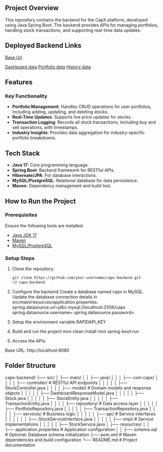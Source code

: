 ## Project Overview

This repository contains the backend for the CapX platform, developed using Java Spring Boot. The backend provides APIs for managing portfolios, handling stock transactions, and supporting real-time data updates.

## Deployed Backend Links

[Base Url](https://backend-capx-production.up.railway.app)

[Dashboard data](https://backend-capx-production.up.railway.app/data/dashboard)
[Portfolio data](https://backend-capx-production.up.railway.app/data/portfolio)
[History data](https://backend-capx-production.up.railway.app/data/history)

## Features

### Key Functionality
- **Portfolio Management**: Handles CRUD operations for user portfolios, including adding, updating, and deleting stocks.
- **Real-Time Updates**: Supports live price updates for stocks.
- **Transaction Logging**: Records all stock transactions, including buy and sell operations, with timestamps.
- **Industry Insights**: Provides data aggregation for industry-specific portfolio breakdowns.

## Tech Stack
- **Java 17**: Core programming language.
- **Spring Boot**: Backend framework for RESTful APIs.
- **Hibernate/JPA**: For database interactions.
- **MySQL/PostgreSQL**: Relational database for data persistence.
- **Maven**: Dependency management and build tool.

## How to Run the Project

### Prerequisites
Ensure the following tools are installed:
- [Java JDK 17](https://www.oracle.com/java/technologies/javase-jdk11-downloads.html)
- [Maven](https://maven.apache.org/)
- [MySQL/PostgreSQL](https://www.mysql.com/)

### Setup Steps
1. Clone the repository:
   ```bash
   git clone https://github.com/your-username/capx-backend.git
   cd capx-backend
2. Configure the backend
   Create a database named capx in MySQL.
    Update the database connection details in src/main/resources/application.properties:
    spring.datasource.url=jdbc:mysql://localhost:3306/capx
    spring.datasource.username=<your-username>
    spring.datasource.password=<your-password>

3. Setup the environment variable RAPIDAPI_KEY
   
4. Build and run the project
    mvn clean install
    mvn spring-boot:run

5. Access the APIs:

Base URL: http://localhost:8080


## Folder Structure

capx-backend/
├── src/
│   ├── main/
│   │   ├── java/
│   │   │   ├── com.capx/
│   │   │   │   ├── controller/              # RESTful API endpoints
│   │   │   │   │   ├── StockController.java
│   │   │   │   ├── model/                   # Domain models and response objects
│   │   │   │   │   ├── DashboardResponseModel.java
│   │   │   │   │   ├── Stock.java
│   │   │   │   │   ├── StockEntity.java
│   │   │   │   │   ├── TransactionEntity.java
│   │   │   │   ├── repository/              # Data access layer
│   │   │   │   │   ├── PortfolioRepository.java
│   │   │   │   │   ├── TransactionRepository.java
│   │   │   │   ├── services/                # Business logic
│   │   │   │   │   ├── api/                 # Service interfaces
│   │   │   │   │   │   ├── StockServiceInterface.java
│   │   │   │   │   ├── impl/                # Service implementations
│   │   │   │   │       ├── StockService.java
│   ├── resources/
│   │   ├── application.properties           # Application configuration
│   │   ├── schema.sql                       # Optional: Database schema initialization
├── pom.xml                                  # Maven dependencies and build configuration
└── README.md                                # Project documentation



